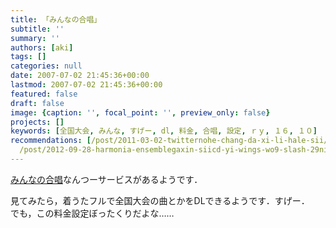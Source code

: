 ```yaml
---
title: 「みんなの合唱」
subtitle: ''
summary: ''
authors: [aki]
tags: []
categories: null
date: 2007-07-02 21:45:36+00:00
lastmod: 2007-07-02 21:45:36+00:00
featured: false
draft: false
image: {caption: '', focal_point: '', preview_only: false}
projects: []
keywords: [全国大会, みんな, すげー, dl, 料金, 合唱, 設定, ｒｙ, １６, １０]
recommendations: [/post/2011-03-02-twitternohe-chang-da-xi-li-hale-sii/, /post/2008-10-05-hd53r-ver-dot-8wogou-ru/,
  /post/2012-09-28-harmonia-ensemblegaxin-siicd-yi-wings-wo9-slash-29nifa-mai/]
---
```

[みんなの合唱](http://www.tomomusic.co.jp/service/chorus/?gclid=CK64972LiY0CFQIPYwod_xHTpg)なんつーサービスがあるようです．  
  
見てみたら，着うたフルで全国大会の曲とかをDLできるようです．すげー．  
でも，この料金設定ぼったくりだよな……


